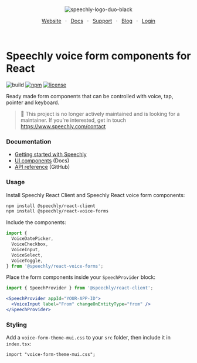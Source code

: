 <div align="center" markdown="1">
<br/>

![speechly-logo-duo-black](https://user-images.githubusercontent.com/2579244/193574443-130d16d6-76f1-4401-90f2-0ed753b39bc0.svg)

[Website](https://www.speechly.com/)
&ensp;&middot;&ensp;
[Docs](https://docs.speechly.com/)
&ensp;&middot;&ensp;
[Support](https://github.com/speechly/speechly/discussions)
&ensp;&middot;&ensp;
[Blog](https://www.speechly.com/blog/)
&ensp;&middot;&ensp;
[Login](https://api.speechly.com/dashboard/)

<br/>
</div>

# Speechly voice form components for React

![build](https://img.shields.io/github/actions/workflow/status/speechly/ui-components/build.yaml?branch=main&logo=github)
[![npm](https://img.shields.io/npm/v/@speechly/react-voice-forms?color=cb3837&logo=npm)](https://www.npmjs.com/package/@speechly/react-voice-forms)
[![license](http://img.shields.io/:license-mit-blue.svg)](/LICENSE)

Ready made form components that can be controlled with voice, tap, pointer and keyboard.

> 🚧 This project is no longer actively maintained and is looking for a maintainer. If you're interested, get in touch https://www.speechly.com/contact

### Documentation

- [Getting started with Speechly](https://docs.speechly.com/basics/getting-started)
- [UI components](https://dreamy-cori-a02de1.netlify.app/ui-components/voice-forms/) (Docs)
- [API reference](./docs/README.md) (GitHub)

### Usage

Install Speechly React Client and Speechly React voice form components:

```bash
npm install @speechly/react-client
npm install @speechly/react-voice-forms
```

Include the components:

```jsx
import {
  VoiceDatePicker,
  VoiceCheckbox,
  VoiceInput,
  VoiceSelect,
  VoiceToggle,
} from '@speechly/react-voice-forms';
```

Place the form components inside your `SpeechProvider` block:

```jsx
import { SpeechProvider } from '@speechly/react-client';

<SpeechProvider appId="YOUR-APP-ID">
  <VoiceInput label="From" changeOnEntityType="from" />
</SpeechProvider>
```

### Styling

Add a `voice-form-theme-mui.css` to your `src` folder, then include it in `index.tsx`:

```
import "voice-form-theme-mui.css";
```


